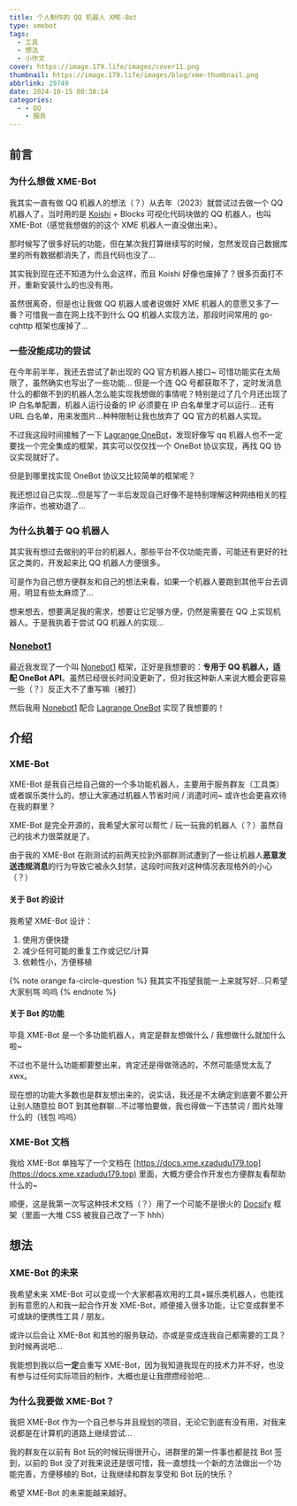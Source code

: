 ```yaml
---
title: 个人制作的 QQ 机器人 XME-Bot
type: xmebot
tags:
  - 工具
  - 想法
  - 小作文
cover: https://image.179.life/images/cover11.png
thumbnail: https://image.179.life/images/blog/xme-thumbnail.png
abbrlink: 29749
date: 2024-10-15 00:38:14
categories:
  - - QQ
    - 服务
---
```


## 前言

### 为什么想做 XME-Bot

我其实一直有做 QQ 机器人的想法（？）从去年（2023）就尝试过去做一个 QQ 机器人了，当时用的是 [Koishi](https://koishi.chat/zh-CN/) + Blocks 可视化代码块做的 QQ 机器人，也叫 XME-Bot（感觉我想做的的这个 XME 机器人一直没做出来）。

那时候写了很多好玩的功能，但在某次我打算继续写的时候，忽然发现自己数据库里的所有数据都消失了，而且代码也没了...

其实我到现在还不知道为什么会这样，而且 Koishi 好像也废掉了？很多页面打不开，重新安装什么的也没有用。

虽然很离奇，但是也让我做 QQ 机器人或者说做好 XME 机器人的意愿又多了一番？可惜我一直在网上找不到什么 QQ 机器人实现方法，那段时间常用的 go-cqhttp 框架也废掉了...

### 一些没能成功的尝试

在今年前半年，我还去尝试了新出现的 QQ 官方机器人接口~ 可惜功能实在太局限了，虽然确实也写出了一些功能... 但是一个连 QQ 号都获取不了，定时发消息什么的都做不到的机器人怎么能实现我想做的事情呢？特别是过了几个月还出现了 IP 白名单配置，机器人运行设备的 IP 必须要在 IP 白名单里才可以运行... 还有 URL 白名单，用来发图片...种种限制让我也放弃了 QQ 官方的机器人实现。

不过我这段时间接触了一下 [Lagrange OneBot](https://lagrangedev.github.io/Lagrange.Doc/Lagrange.OneBot/)，发现好像写 qq 机器人也不一定要找一个完全集成的框架，其实可以仅仅找一个 OneBot 协议实现，再找 QQ 协议实现就好了。

但是到哪里找实现 OneBot 协议又比较简单的框架呢？

我还想过自己实现...但是写了一半后发现自己好像不是特别理解这种网络相关的程序运作，也被劝退了...

### 为什么执着于 QQ 机器人

其实我有想过去做别的平台的机器人，那些平台不仅功能完善，可能还有更好的社区之类的，开发起来比 QQ 机器人方便很多。

可是作为自己想方便群友和自己的想法来看，如果一个机器人要跑到其他平台去调用，明显有些太麻烦了...

想来想去，想要满足我的需求，想要让它足够方便，仍然是需要在 QQ 上实现机器人。于是我执着于尝试 QQ 机器人的实现...

### [Nonebot1](https://v1.nonebot.dev/)

最近我发现了一个叫 [Nonebot1](https://v1.nonebot.dev/) 框架，正好是我想要的：**专用于 QQ 机器人，适配 OneBot API**。虽然已经很长时间没更新了，但对我这种新人来说大概会更容易一些（？）反正大不了重写嘛（被打）

然后我用 [Nonebot1](https://v1.nonebot.dev/) 配合 [Lagrange OneBot](https://lagrangedev.github.io/Lagrange.Doc/Lagrange.OneBot/) 实现了我想要的！

## 介绍

### XME-Bot

XME-Bot 是我自己给自己做的一个多功能机器人，主要用于服务群友（工具类）或者娱乐类什么的，想让大家通过机器人节省时间 / 消遣时间~ 或许也会更喜欢待在我的群里？

XME-Bot 是完全开源的，我希望大家可以帮忙 / 玩一玩我的机器人（？）虽然自己的技术力很菜就是了。

由于我的 XME-Bot 在刚测试的前两天拉到外部群测试遭到了一些让机器人**恶意发送违规消息**的行为导致它被永久封禁，这段时间我对这种情况表现格外的小心（？）

#### 关于 Bot 的设计

我希望 XME-Bot 设计：
1. 使用方便快捷
2. 减少任何可能的重复工作或记忆/计算
3. 依赖性小，方便移植

{% note orange fa-circle-question %}
我其实不指望我能一上来就写好...只希望大家别骂 呜呜
{% endnote %}

#### 关于 Bot 的功能

毕竟 XME-Bot 是一个多功能机器人，肯定是群友想做什么 / 我想做什么就加什么啦~

不过也不是什么功能都要整出来，肯定还是得做筛选的，不然可能感觉太乱了 xwx。

现在想的功能大多数也是群友想出来的，说实话，我还是不太确定到底要不要公开让别人随意拉 BOT 到其他群聊...不过哪怕要做，我也得做一下违禁词 / 图片处理什么的（钱包 呜呜）

### XME-Bot 文档

我给 XME-Bot 单独写了一个文档在 [https://docs.xme.xzadudu179.top](https://docs.xme.xzadudu179.top) 里面，大概方便合作开发也方便群友看帮助什么的~

顺便，这是我第一次写这种技术文档（？）用了一个可能不是很火的 [Docsify](https://github.com/docsifyjs) 框架（里面一大堆 CSS 被我自己改了一下 hhh）

## 想法

### XME-Bot 的未来

我希望未来 XME-Bot 可以变成一个大家都喜欢用的工具+娱乐类机器人，也能找到有意愿的人和我一起合作开发 XME-Bot，顺便接入很多功能，让它变成群里不可或缺的便携性工具 / 朋友。

或许以后会让 XME-Bot 和其他的服务联动，亦或是变成连我自己都需要的工具？到时候再说吧...

我能想到我以后**一定**会重写 XME-Bot，因为我知道我现在的技术力并不好，也没有参与过任何实际项目的制作，大概也是让我攒攒经验吧...

### 为什么我要做 XME-Bot？

我把 XME-Bot 作为一个自己参与并且规划的项目，无论它到底有没有用，对我来说都是在计算机的道路上继续尝试...

我的群友在以前有 Bot 玩的时候玩得很开心，进群里的第一件事也都是找 Bot 签到，以前的 Bot 没了对我来说还是很可惜，我一直想找一个新的方法做出一个功能完善，方便移植的 Bot，让我继续和群友享受和 Bot 玩的快乐？

希望 XME-Bot 的未来能越来越好。